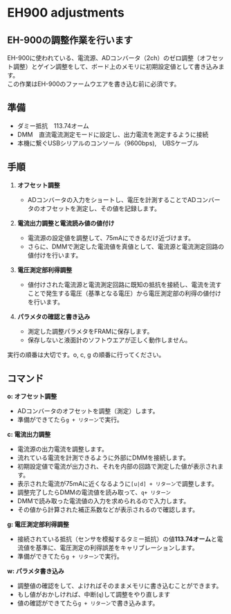 # EH900 adjustments

## EH-900の調整作業を行います

EH-900に使われている、電流源、ADコンバータ（2ch）のゼロ調整（オフセット調整）とゲイン調整をして、ボード上のメモリに初期設定値として書き込みます。  
この作業はEH-900のファームウエアを書き込む前に必須です。

## 準備
- ダミー抵抗　113.74オーム
- DMM　直流電流測定モードに設定し、出力電流を測定するように接続
- 本機に繋ぐUSBシリアルのコンソール（9600bps),　UBSケーブル

## 手順
1. **オフセット調整**
    - ADコンバータの入力をショートし、電圧を計測することでADコンバータのオフセットを測定し、その値を記録します。

2. **電流出力調整と電流読み値の値付け**
    - 電流源の設定値を調整して、75mAにできるだけ近づけます。
    - さらに、DMMで測定した電流値を真値として、電流源と電流測定回路の値付けを行います。
  
3. **電圧測定部利得調整**
    - 値付けされた電流源と電流測定回路に既知の抵抗を接続し、電流を流すことで発生する電圧（基準となる電圧）から電圧測定部の利得の値付けを行います。
  
4. **パラメタの確認と書き込み**
    - 測定した調整パラメタをFRAMに保存します。
    - 保存しないと液面計のソフトウエアが正しく動作しません。
  
実行の順番は大切です。o, c, g の順番に行ってください。  


## コマンド
**o: オフセット調整**  
- ADコンバータのオフセットを調整（測定）します。
- 準備ができてたら`g + リターン`で実行。

**c: 電流出力調整**
- 電流源の出力電流を調整します。
- 流れている電流を計測できるように外部にDMMを接続します。
- 初期設定値で電流が出力され、それを内部の回路で測定した値が表示されます。
- 表示された電流が75mAに近くなるように`[u|d] + リターン`で調整します。
- 調整完了したらDMMの電流値を読み取って、`q+ リターン`
- DMMで読み取った電流値の入力を求められるので入力します。
- その値から計算された補正系数などが表示されるので確認します。

**g: 電圧測定部利得調整**
- 接続されている抵抗（センサを模擬するタミー抵抗）の値**113.74オーム**と電流値を基準に、電圧測定の利得誤差をキャリブレーションします。
- 準備ができてたら`g + リターン`で実行。

**w: パラメタ書き込み**
- 調整値の確認をして、よければそのままメモリに書き込むことができます。
- もし値がおかしければ、中断(`q`)して調整をやり直します
- 値の確認ができてたら`g + リターン`で書き込みます。


